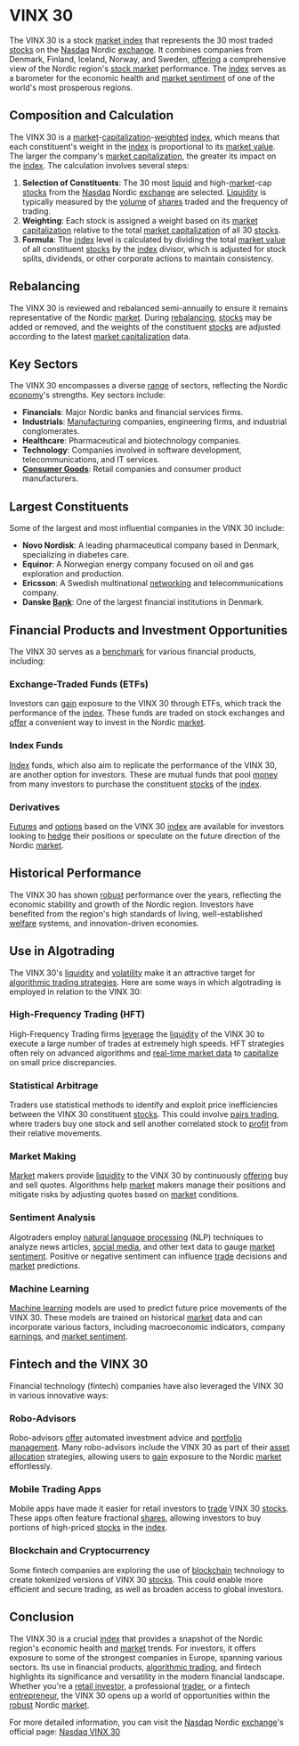 # VINX 30

The VINX 30 is a stock [market index](../m/market_index.md) that represents the 30 most traded [stocks](../s/stock.md) on the [Nasdaq](../n/nasdaq.md) Nordic [exchange](../e/exchange.md). It combines companies from Denmark, Finland, Iceland, Norway, and Sweden, [offering](../o/offering.md) a comprehensive view of the Nordic region's [stock market](../s/stock_market.md) performance. The [index](../i/index_instrument.md) serves as a barometer for the economic health and [market sentiment](../m/market_sentiment.md) of one of the world's most prosperous regions. 

## Composition and Calculation

The VINX 30 is a [market](../m/market.md)-[capitalization](../c/capitalization.md)-[weighted](../w/weighted.md) [index](../i/index_instrument.md), which means that each constituent's weight in the [index](../i/index_instrument.md) is proportional to its [market value](../m/market_value.md). The larger the company's [market capitalization](../m/market_capitalization.md), the greater its impact on the [index](../i/index_instrument.md). The calculation involves several steps:

1. **Selection of Constituents**: The 30 most [liquid](../l/liquid.md) and high-[market](../m/market.md)-cap [stocks](../s/stock.md) from the [Nasdaq](../n/nasdaq.md) Nordic [exchange](../e/exchange.md) are selected. [Liquidity](../l/liquidity.md) is typically measured by the [volume](../v/volume.md) of [shares](../s/shares.md) traded and the frequency of trading.
2. **Weighting**: Each stock is assigned a weight based on its [market capitalization](../m/market_capitalization.md) relative to the total [market capitalization](../m/market_capitalization.md) of all 30 [stocks](../s/stock.md).
3. **Formula**: The [index](../i/index_instrument.md) level is calculated by dividing the total [market value](../m/market_value.md) of all constituent [stocks](../s/stock.md) by the [index](../i/index_instrument.md) divisor, which is adjusted for stock splits, dividends, or other corporate actions to maintain consistency.

## Rebalancing

The VINX 30 is reviewed and rebalanced semi-annually to ensure it remains representative of the Nordic [market](../m/market.md). During [rebalancing](../r/rebalancing.md), [stocks](../s/stock.md) may be added or removed, and the weights of the constituent [stocks](../s/stock.md) are adjusted according to the latest [market capitalization](../m/market_capitalization.md) data.

## Key Sectors

The VINX 30 encompasses a diverse [range](../r/range.md) of sectors, reflecting the Nordic [economy](../e/economy.md)'s strengths. Key sectors include:

- **Financials**: Major Nordic banks and financial services firms.
- **Industrials**: [Manufacturing](../m/manufacturing.md) companies, engineering firms, and industrial conglomerates.
- **Healthcare**: Pharmaceutical and biotechnology companies.
- **Technology**: Companies involved in software development, telecommunications, and IT services.
- **[Consumer Goods](../c/consumer_goods.md)**: Retail companies and consumer product manufacturers.

## Largest Constituents

Some of the largest and most influential companies in the VINX 30 include:

- **Novo Nordisk**: A leading pharmaceutical company based in Denmark, specializing in diabetes care.
- **Equinor**: A Norwegian energy company focused on oil and gas exploration and production.
- **Ericsson**: A Swedish multinational [networking](../n/networking.md) and telecommunications company.
- **Danske [Bank](../b/bank.md)**: One of the largest financial institutions in Denmark.

## Financial Products and Investment Opportunities

The VINX 30 serves as a [benchmark](../b/benchmark.md) for various financial products, including:

### Exchange-Traded Funds (ETFs)

Investors can [gain](../g/gain.md) exposure to the VINX 30 through ETFs, which track the performance of the [index](../i/index_instrument.md). These funds are traded on stock exchanges and [offer](../o/offer.md) a convenient way to invest in the Nordic [market](../m/market.md).

### Index Funds

[Index](../i/index_instrument.md) funds, which also aim to replicate the performance of the VINX 30, are another option for investors. These are mutual funds that pool [money](../m/money.md) from many investors to purchase the constituent [stocks](../s/stock.md) of the [index](../i/index_instrument.md).

### Derivatives

[Futures](../f/futures.md) and [options](../o/options.md) based on the VINX 30 [index](../i/index_instrument.md) are available for investors looking to [hedge](../h/hedge.md) their positions or speculate on the future direction of the Nordic [market](../m/market.md).

## Historical Performance

The VINX 30 has shown [robust](../r/robust.md) performance over the years, reflecting the economic stability and growth of the Nordic region. Investors have benefited from the region's high standards of living, well-established [welfare](../w/welfare.md) systems, and innovation-driven economies.

## Use in Algotrading

The VINX 30's [liquidity](../l/liquidity.md) and [volatility](../v/volatility.md) make it an attractive target for [algorithmic trading strategies](../a/algorithmic_trading_strategies.md). Here are some ways in which algotrading is employed in relation to the VINX 30:

### High-Frequency Trading (HFT)

High-Frequency Trading firms [leverage](../l/leverage.md) the [liquidity](../l/liquidity.md) of the VINX 30 to execute a large number of trades at extremely high speeds. HFT strategies often rely on advanced algorithms and [real-time market data](../r/real-time_market_data.md) to [capitalize](../c/capitalize.md) on small price discrepancies.

### Statistical Arbitrage

Traders use statistical methods to identify and exploit price inefficiencies between the VINX 30 constituent [stocks](../s/stock.md). This could involve [pairs trading](../p/pairs_trading.md), where traders buy one stock and sell another correlated stock to [profit](../p/profit.md) from their relative movements.

### Market Making

[Market](../m/market.md) makers provide [liquidity](../l/liquidity.md) to the VINX 30 by continuously [offering](../o/offering.md) buy and sell quotes. Algorithms help [market](../m/market.md) makers manage their positions and mitigate risks by adjusting quotes based on [market](../m/market.md) conditions.

### Sentiment Analysis

Algotraders employ [natural language processing](../n/natural_language_processing_(nlp)_in_trading.md) (NLP) techniques to analyze news articles, [social media](../s/social_media.md), and other text data to gauge [market sentiment](../m/market_sentiment.md). Positive or negative sentiment can influence [trade](../t/trade.md) decisions and [market](../m/market.md) predictions.

### Machine Learning

[Machine learning](../m/machine_learning.md) models are used to predict future price movements of the VINX 30. These models are trained on historical [market](../m/market.md) data and can incorporate various factors, including macroeconomic indicators, company [earnings](../e/earnings.md), and [market sentiment](../m/market_sentiment.md).

## Fintech and the VINX 30

Financial technology (fintech) companies have also leveraged the VINX 30 in various innovative ways:

### Robo-Advisors

Robo-advisors [offer](../o/offer.md) automated investment advice and [portfolio management](../p/par.md). Many robo-advisors include the VINX 30 as part of their [asset allocation](../a/asset_allocation.md) strategies, allowing users to [gain](../g/gain.md) exposure to the Nordic [market](../m/market.md) effortlessly.

### Mobile Trading Apps

Mobile apps have made it easier for retail investors to [trade](../t/trade.md) VINX 30 [stocks](../s/stock.md). These apps often feature fractional [shares](../s/shares.md), allowing investors to buy portions of high-priced [stocks](../s/stock.md) in the [index](../i/index_instrument.md).

### Blockchain and Cryptocurrency

Some fintech companies are exploring the use of [blockchain](../b/blockchain_in_trading.md) technology to create tokenized versions of VINX 30 [stocks](../s/stock.md). This could enable more efficient and secure trading, as well as broaden access to global investors.

## Conclusion

The VINX 30 is a crucial [index](../i/index_instrument.md) that provides a snapshot of the Nordic region's economic health and [market](../m/market.md) trends. For investors, it offers exposure to some of the strongest companies in Europe, spanning various sectors. Its use in financial products, [algorithmic trading](../a/accountability.md), and fintech highlights its significance and versatility in the modern financial landscape. Whether you're a [retail investor](../r/retail_investor.md), a professional [trader](../t/trader.md), or a fintech [entrepreneur](../e/entrepreneur.md), the VINX 30 opens up a world of opportunities within the [robust](../r/robust.md) Nordic [market](../m/market.md).

For more detailed information, you can visit the [Nasdaq](../n/nasdaq.md) Nordic [exchange](../e/exchange.md)'s official page: [Nasdaq VINX 30](http://www.nasdaqomxnordic.com/index/Index_info?Instrument=SE0000293210)